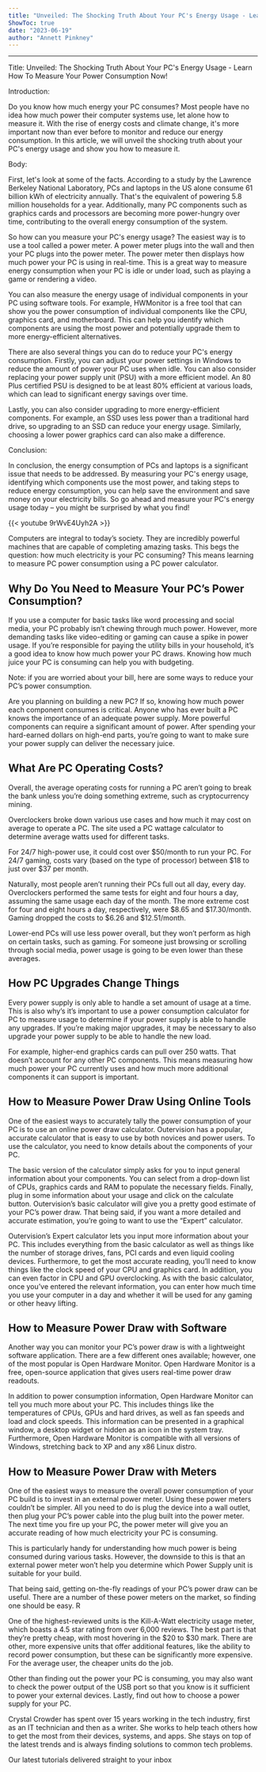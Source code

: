 ```yaml
---
title: "Unveiled: The Shocking Truth About Your PC's Energy Usage - Learn How To Measure Your Power Consumption Now!"
ShowToc: true 
date: "2023-06-19"
author: "Annett Pinkney"
---
```

*****
Title: Unveiled: The Shocking Truth About Your PC's Energy Usage - Learn How To Measure Your Power Consumption Now!

Introduction:

Do you know how much energy your PC consumes? Most people have no idea how much power their computer systems use, let alone how to measure it. With the rise of energy costs and climate change, it's more important now than ever before to monitor and reduce our energy consumption. In this article, we will unveil the shocking truth about your PC's energy usage and show you how to measure it.

Body:

First, let's look at some of the facts. According to a study by the Lawrence Berkeley National Laboratory, PCs and laptops in the US alone consume 61 billion kWh of electricity annually. That's the equivalent of powering 5.8 million households for a year. Additionally, many PC components such as graphics cards and processors are becoming more power-hungry over time, contributing to the overall energy consumption of the system.

So how can you measure your PC's energy usage? The easiest way is to use a tool called a power meter. A power meter plugs into the wall and then your PC plugs into the power meter. The power meter then displays how much power your PC is using in real-time. This is a great way to measure energy consumption when your PC is idle or under load, such as playing a game or rendering a video.

You can also measure the energy usage of individual components in your PC using software tools. For example, HWMonitor is a free tool that can show you the power consumption of individual components like the CPU, graphics card, and motherboard. This can help you identify which components are using the most power and potentially upgrade them to more energy-efficient alternatives.

There are also several things you can do to reduce your PC's energy consumption. Firstly, you can adjust your power settings in Windows to reduce the amount of power your PC uses when idle. You can also consider replacing your power supply unit (PSU) with a more efficient model. An 80 Plus certified PSU is designed to be at least 80% efficient at various loads, which can lead to significant energy savings over time.

Lastly, you can also consider upgrading to more energy-efficient components. For example, an SSD uses less power than a traditional hard drive, so upgrading to an SSD can reduce your energy usage. Similarly, choosing a lower power graphics card can also make a difference.

Conclusion:

In conclusion, the energy consumption of PCs and laptops is a significant issue that needs to be addressed. By measuring your PC's energy usage, identifying which components use the most power, and taking steps to reduce energy consumption, you can help save the environment and save money on your electricity bills. So go ahead and measure your PC's energy usage today – you might be surprised by what you find!

{{< youtube 9rWvE4Uyh2A >}} 



Computers are integral to today’s society. They are incredibly powerful machines that are capable of completing amazing tasks. This begs the question: how much electricity is your PC consuming? This means learning to measure PC power consumption using a PC power calculator.
 
## Why Do You Need to Measure Your PC’s Power Consumption?
 
If you use a computer for basic tasks like word processing and social media, your PC probably isn’t chewing through much power. However, more demanding tasks like video-editing or gaming can cause a spike in power usage. If you’re responsible for paying the utility bills in your household, it’s a good idea to know how much power your PC draws. Knowing how much juice your PC is consuming can help you with budgeting.
 
Note: if you are worried about your bill, here are some ways to reduce your PC’s power consumption.
 
Are you planning on building a new PC? If so, knowing how much power each component consumes is critical. Anyone who has ever built a PC knows the importance of an adequate power supply. More powerful components can require a significant amount of power. After spending your hard-earned dollars on high-end parts, you’re going to want to make sure your power supply can deliver the necessary juice.
 
## What Are PC Operating Costs?
 
Overall, the average operating costs for running a PC aren’t going to break the bank unless you’re doing something extreme, such as cryptocurrency mining. 
 
Overclockers broke down various use cases and how much it may cost on average to operate a PC. The site used a PC wattage calculator to determine average watts used for different tasks. 
 
For 24/7 high-power use, it could cost over $50/month to run your PC. For 24/7 gaming, costs vary (based on the type of processor) between $18 to just over $37 per month. 
 
Naturally, most people aren’t running their PCs full out all day, every day. Overclockers performed the same tests for eight and four hours a day, assuming the same usage each day of the month. The more extreme cost for four and eight hours a day, respectively, were $8.65 and $17.30/month. Gaming dropped the costs to $6.26 and $12.51/month. 
 
Lower-end PCs will use less power overall, but they won’t perform as high on certain tasks, such as gaming. For someone just browsing or scrolling through social media, power usage is going to be even lower than these averages.
 
## How PC Upgrades Change Things
 
Every power supply is only able to handle a set amount of usage at a time. This is also why’s it’s important to use a power consumption calculator for PC to measure usage to determine if your power supply is able to handle any upgrades. If you’re making major upgrades, it may be necessary to also upgrade your power supply to be able to handle the new load.
 
For example, higher-end graphics cards can pull over 250 watts. That doesn’t account for any other PC components. This means measuring how much power your PC currently uses and how much more additional components it can support is important.
 
## How to Measure Power Draw Using Online Tools
 
One of the easiest ways to accurately tally the power consumption of your PC is to use an online power draw calculator. Outervision has a popular, accurate calculator that is easy to use by both novices and power users. To use the calculator, you need to know details about the components of your PC. 
 
The basic version of the calculator simply asks for you to input general information about your components. You can select from a drop-down list of CPUs, graphics cards and RAM to populate the necessary fields. Finally, plug in some information about your usage and click on the calculate button. Outervision’s basic calculator will give you a pretty good estimate of your PC’s power draw. That being said, if you want a more detailed and accurate estimation, you’re going to want to use the “Expert” calculator.
 
Outervision’s Expert calculator lets you input more information about your PC. This includes everything from the basic calculator as well as things like the number of storage drives, fans, PCI cards and even liquid cooling devices. Furthermore, to get the most accurate reading, you’ll need to know things like the clock speed of your CPU and graphics card. In addition, you can even factor in CPU and GPU overclocking. As with the basic calculator, once you’ve entered the relevant information, you can enter how much time you use your computer in a day and whether it will be used for any gaming or other heavy lifting.
 
## How to Measure Power Draw with Software
 
Another way you can monitor your PC’s power draw is with a lightweight software application. There are a few different ones available; however, one of the most popular is Open Hardware Monitor. Open Hardware Monitor is a free, open-source application that gives users real-time power draw readouts.
 
In addition to power consumption information, Open Hardware Monitor can tell you much more about your PC. This includes things like the temperatures of CPUs, GPUs and hard drives, as well as fan speeds and load and clock speeds. This information can be presented in a graphical window, a desktop widget or hidden as an icon in the system tray. Furthermore, Open Hardware Monitor is compatible with all versions of Windows, stretching back to XP and any x86 Linux distro.
 
## How to Measure Power Draw with Meters
 
One of the easiest ways to measure the overall power consumption of your PC build is to invest in an external power meter. Using these power meters couldn’t be simpler. All you need to do is plug the device into a wall outlet, then plug your PC’s power cable into the plug built into the power meter. The next time you fire up your PC, the power meter will give you an accurate reading of how much electricity your PC is consuming.
 
This is particularly handy for understanding how much power is being consumed during various tasks. However, the downside to this is that an external power meter won’t help you determine which Power Supply unit is suitable for your build.
 
That being said, getting on-the-fly readings of your PC’s power draw can be useful. There are a number of these power meters on the market, so finding one should be easy. R
 
One of the highest-reviewed units is the Kill-A-Watt electricity usage meter, which boasts a 4.5 star rating from over 6,000 reviews. The best part is that they’re pretty cheap, with most hovering in the $20 to $30 mark. There are other, more expensive units that offer additional features, like the ability to record power consumption, but these can be significantly more expensive. For the average user, the cheaper units do the job.
 
Other than finding out the power your PC is consuming, you may also want to check the power output of the USB port so that you know is it sufficient to power your external devices. Lastly, find out how to choose a power supply for your PC.
 
Crystal Crowder has spent over 15 years working in the tech industry, first as an IT technician and then as a writer.  She works to help teach others how to get the most from their devices, systems, and apps. She stays on top of the latest trends and is always finding solutions to common tech problems.
 
Our latest tutorials delivered straight to your inbox





